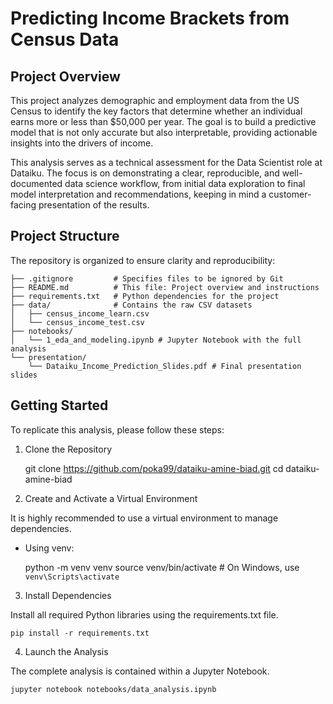 # Predicting Income Brackets from Census Data

## Project Overview

This project analyzes demographic and employment data from the US Census to identify the key factors that determine whether an individual earns more or less than $50,000 per year. The goal is to build a predictive model that is not only accurate but also interpretable, providing actionable insights into the drivers of income.

This analysis serves as a technical assessment for the Data Scientist role at Dataiku. The focus is on demonstrating a clear, reproducible, and well-documented data science workflow, from initial data exploration to final model interpretation and recommendations, keeping in mind a customer-facing presentation of the results.

## Project Structure

The repository is organized to ensure clarity and reproducibility:

    ├── .gitignore         # Specifies files to be ignored by Git
    ├── README.md          # This file: Project overview and instructions
    ├── requirements.txt   # Python dependencies for the project
    ├── data/              # Contains the raw CSV datasets
    │   ├── census_income_learn.csv
    │   └── census_income_test.csv
    ├── notebooks/
    │   └── 1_eda_and_modeling.ipynb # Jupyter Notebook with the full analysis
    └── presentation/
        └── Dataiku_Income_Prediction_Slides.pdf # Final presentation slides

## Getting Started

To replicate this analysis, please follow these steps:

1. Clone the Repository

   git clone https://github.com/poka99/dataiku-amine-biad.git
   cd dataiku-amine-biad

2. Create and Activate a Virtual Environment

It is highly recommended to use a virtual environment to manage dependencies.

- Using venv:

  python -m venv venv
  source venv/bin/activate # On Windows, use `venv\Scripts\activate`

3. Install Dependencies

Install all required Python libraries using the requirements.txt file.

    pip install -r requirements.txt

4. Launch the Analysis

The complete analysis is contained within a Jupyter Notebook.

    jupyter notebook notebooks/data_analysis.ipynb
